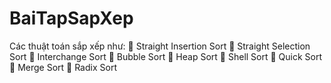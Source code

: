 # BaiTapSapXep
Các thuật toán sắp xếp như:
 Straight Insertion Sort
 Straight Selection Sort
 Interchange Sort
 Bubble Sort
 Heap Sort
 Shell Sort
 Quick Sort
 Merge Sort
 Radix Sort
